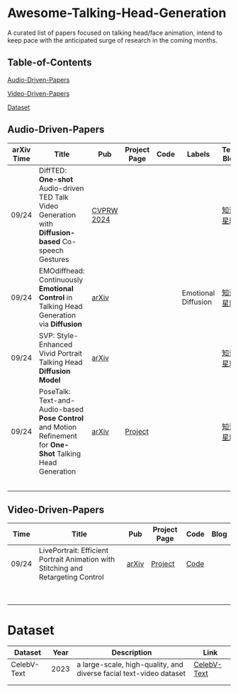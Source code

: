 # Awesome-Talking-Head-Generation

A curated list of papers focused on talking head/face animation, intend to keep pace with the anticipated surge of research in the coming months. 

## Table-of-Contents

[Audio-Driven-Papers](#Audio-Driven-Papers)

[Video-Driven-Papers](#Video-Driven-Papers)

[Dataset](#Dataset)

## Audio-Driven-Papers

| arXiv Time | Title                                                        | Pub                                                          | Project Page                                            | Code | Labels                   | Tech Blog                            |
| ---------- | ------------------------------------------------------------ | ------------------------------------------------------------ | ------------------------------------------------------- | ---- | ------------------------ | ------------------------------------ |
| 09/24      | DiffTED: **One-shot** Audio-driven TED Talk Video Generation with **Diffusion-based** Co-speech Gestures | [CVPRW 2024](https://openaccess.thecvf.com/content/CVPR2024W/HuMoGen/papers/Hogue_DiffTED_One-shot_Audio-driven_TED_Talk_Video_Generation_with_Diffusion-based_Co-speech_CVPRW_2024_paper.pdf) |                                                         |      |                          | [知识星球](https://t.zsxq.com/X9cqD) |
| 09/24      | EMOdiffhead: Continuously **Emotional Control** in Talking Head Generation via **Diffusion** | [arXiv](https://arxiv.org/abs/2409.07255)                    |                                                         |      | Emotional<br />Diffusion | [知识星球](https://t.zsxq.com/P4inI) |
| 09/24      | SVP: Style-Enhanced Vivid Portrait Talking Head **Diffusion Model** | [arXiv](https://arxiv.org/abs/2409.03270)                    |                                                         |      |                          | [知识星球](https://t.zsxq.com/RmSR4) |
| 09/24      | PoseTalk: Text-and-Audio-based **Pose Control** and Motion Refinement for **One-Shot** Talking Head Generation | [arXiv](https://arxiv.org/abs/2409.02657)                    | [Project](https://junleen.github.io/projects/posetalk/) |      |                          | [知识星球](https://t.zsxq.com/14Yd5) |
|            |                                                              |                                                              |                                                         |      |                          |                                      |
|            |                                                              |                                                              |                                                         |      |                          |                                      |
|            |                                                              |                                                              |                                                         |      |                          |                                      |
|            |                                                              |                                                              |                                                         |      |                          |                                      |
|            |                                                              |                                                              |                                                         |      |                          |                                      |

## Video-Driven-Papers

| Time  | Title                                                        | Pub                                       | Project Page                               | Code                                            | Blog |
| ----- | ------------------------------------------------------------ | ----------------------------------------- | ------------------------------------------ | ----------------------------------------------- | ---- |
| 09/24 | LivePortrait: Efficient Portrait Animation with Stitching and Retargeting Control | [arXiv](https://arxiv.org/abs/2407.03168) | [Project](https://liveportrait.github.io/) | [Code](https://github.com/KwaiVGI/LivePortrait) |      |
|       |                                                              |                                           |                                            |                                                 |      |
|       |                                                              |                                           |                                            |                                                 |      |
|       |                                                              |                                           |                                            |                                                 |      |
|       |                                                              |                                           |                                            |                                                 |      |
|       |                                                              |                                           |                                            |                                                 |      |
|       |                                                              |                                           |                                            |                                                 |      |
|       |                                                              |                                           |                                            |                                                 |      |
|       |                                                              |                                           |                                            |                                                 |      |

# Dataset

| Dataset     | Year | Description                                                  | Link                                          |
| ----------- | ---- | ------------------------------------------------------------ | --------------------------------------------- |
| CelebV-Text | 2023 | a large-scale, high-quality, and diverse facial text-video dataset | [CelebV-Text](https://celebv-text.github.io/) |
|             |      |                                                              |                                               |
|             |      |                                                              |                                               |


